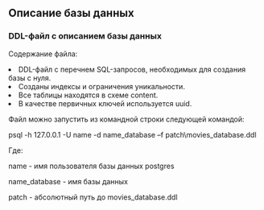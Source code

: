 <h2>Описание базы данных</h2>

<h3>DDL-файл с описанием базы данных</h3>

<p>Содержание файла:<p>
      
</ol>
<li>DDL-файл с перечнем SQL-запросов, необходимых для создания базы с нуля.</li>
<li>Созданы индексы и ограничения уникальности.</li>
<li>Все таблицы находятся в схеме content.</li>
<li>В качестве первичных ключей используется uuid.</li>
</ol>

<p>Файл можно запустить из командной строки следующей командой:</p>

<p>psql -h 127.0.0.1 -U name -d name_database –f patch\movies_database.ddl</p>

<p>Где:</p>
<p>name - имя пользователя базы данных postgres</p>
<p>name_database - имя базы данных</p>
<p>patch - абсолютный путь до movies_database.ddl</p>
